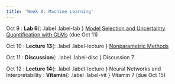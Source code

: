 ```yaml
---
title: 'Week 8: Machine Learning'
---
```

Oct 9
: **Lab 6**{: .label .label-lab } [Model Selection and Uncertainty Quantification with GLMs](https://data102.datahub.berkeley.edu/hub/user-redirect/git-pull?repo=https%3A%2F%2Fgithub.com%2Fds-102%2Ffa23-materials&urlpath=lab%2Ftree%2Ffa23-materials%2Flab%2Flab06%2Flab06.ipynb&branch=main) (due Oct 11)

Oct 10
: **Lecture 13**{: .label .label-lecture } [Nonparametric Methods](lecture/lec13)

Oct 11
: **Discussion**{: .label .label-disc } Discussion 7

Oct 12
: **Lecture 14**{: .label .label-lecture } Neural Networks and Interpretability
: **Vitamin**{: .label .label-vit } Vitamin 7 (due Oct 15)
